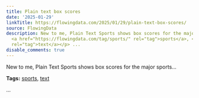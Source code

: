 ```yaml
---
title: Plain text box scores
date: '2025-01-29'
linkTitle: https://flowingdata.com/2025/01/29/plain-text-box-scores/
source: FlowingData
description: New to me, Plain Text Sports shows box scores for the major sports&#8230;<p><strong>Tags:</strong>
  <a href="https://flowingdata.com/tag/sports/" rel="tag">sports</a>, <a href="https://flowingdata.com/tag/text/"
  rel="tag">text</a></p> ...
disable_comments: true
---
```

New to me, Plain Text Sports shows box scores for the major sports&#8230;<p><strong>Tags:</strong> <a href="https://flowingdata.com/tag/sports/" rel="tag">sports</a>, <a href="https://flowingdata.com/tag/text/" rel="tag">text</a></p> ...